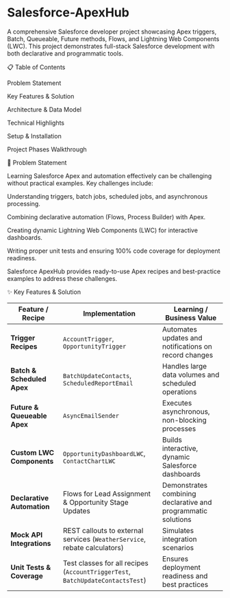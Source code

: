 # Salesforce-ApexHub

A comprehensive Salesforce developer project showcasing Apex triggers, Batch, Queueable, Future methods, Flows, and Lightning Web Components (LWC). This project demonstrates full-stack Salesforce development with both declarative and programmatic tools.

📋 Table of Contents

Problem Statement

Key Features & Solution

Architecture & Data Model

Technical Highlights

Setup & Installation

Project Phases Walkthrough

🎯 Problem Statement

Learning Salesforce Apex and automation effectively can be challenging without practical examples. Key challenges include:

Understanding triggers, batch jobs, scheduled jobs, and asynchronous processing.

Combining declarative automation (Flows, Process Builder) with Apex.

Creating dynamic Lightning Web Components (LWC) for interactive dashboards.

Writing proper unit tests and ensuring 100% code coverage for deployment readiness.

Salesforce ApexHub provides ready-to-use Apex recipes and best-practice examples to address these challenges.


✨ Key Features & Solution

| Feature / Recipe            | Implementation                                                                 | Learning / Business Value                                     |
| --------------------------- | ------------------------------------------------------------------------------ | ------------------------------------------------------------- |
| **Trigger Recipes**         | `AccountTrigger`, `OpportunityTrigger`                                         | Automates updates and notifications on record changes         |
| **Batch & Scheduled Apex**  | `BatchUpdateContacts`, `ScheduledReportEmail`                                  | Handles large data volumes and scheduled operations           |
| **Future & Queueable Apex** | `AsyncEmailSender`                                                             | Executes asynchronous, non-blocking processes                 |
| **Custom LWC Components**   | `OpportunityDashboardLWC`, `ContactChartLWC`                                   | Builds interactive, dynamic Salesforce dashboards             |
| **Declarative Automation**  | Flows for Lead Assignment & Opportunity Stage Updates                          | Demonstrates combining declarative and programmatic solutions |
| **Mock API Integrations**   | REST callouts to external services (`WeatherService`, rebate calculators)      | Simulates integration scenarios                               |
| **Unit Tests & Coverage**   | Test classes for all recipes (`AccountTriggerTest`, `BatchUpdateContactsTest`) | Ensures deployment readiness and best practices               |
